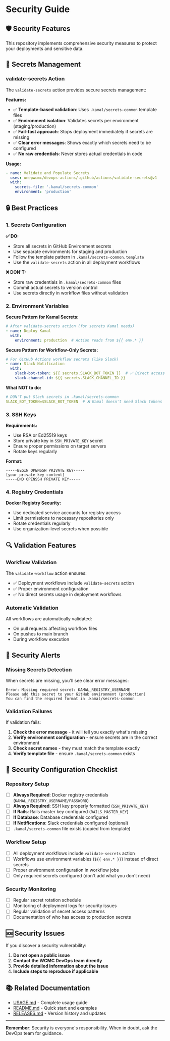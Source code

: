 # Security Guide

## 🛡️ Security Features

This repository implements comprehensive security measures to protect your deployments and sensitive data.

## 🔐 Secrets Management

### validate-secrets Action

The `validate-secrets` action provides secure secrets management:

**Features:**
- ✅ **Template-based validation**: Uses `.kamal/secrets-common` template files
- ✅ **Environment isolation**: Validates secrets per environment (staging/production)
- ✅ **Fail-fast approach**: Stops deployment immediately if secrets are missing
- ✅ **Clear error messages**: Shows exactly which secrets need to be configured
- ✅ **No raw credentials**: Never stores actual credentials in code

**Usage:**
```yaml
- name: Validate and Populate Secrets
  uses: unepwcmc/devops-actions/.github/actions/validate-secrets@v1
  with:
    secrets-file: '.kamal/secrets-common'
    environment: 'production'
```

## 🔒 Best Practices

### 1. Secrets Configuration

**✅ DO:**
- Store all secrets in GitHub Environment secrets
- Use separate environments for staging and production
- Follow the template pattern in `.kamal/secrets-common.template`
- Use the `validate-secrets` action in all deployment workflows

**❌ DON'T:**
- Store raw credentials in `.kamal/secrets-common` files
- Commit actual secrets to version control
- Use secrets directly in workflow files without validation

### 2. Environment Variables

**Secure Pattern for Kamal Secrets:**
```yaml
# After validate-secrets action (for secrets Kamal needs)
- name: Deploy Kamal
  with:
    environment: production  # Action reads from ${{ env.* }}
```

**Secure Pattern for Workflow-Only Secrets:**
```yaml
# For GitHub Actions workflow secrets (like Slack)
- name: Slack Notification
  with:
    slack-bot-token: ${{ secrets.SLACK_BOT_TOKEN }}  # ✅ Direct access for workflow-only secrets
    slack-channel-id: ${{ secrets.SLACK_CHANNEL_ID }}
```

**What NOT to do:**
```yaml
# DON'T put Slack secrets in .kamal/secrets-common
SLACK_BOT_TOKEN=$SLACK_BOT_TOKEN  # ❌ Kamal doesn't need Slack tokens
```

### 3. SSH Keys

**Requirements:**
- Use RSA or Ed25519 keys
- Store private key in `SSH_PRIVATE_KEY` secret
- Ensure proper permissions on target servers
- Rotate keys regularly

**Format:**
```
-----BEGIN OPENSSH PRIVATE KEY-----
[your private key content]
-----END OPENSSH PRIVATE KEY-----
```

### 4. Registry Credentials

**Docker Registry Security:**
- Use dedicated service accounts for registry access
- Limit permissions to necessary repositories only
- Rotate credentials regularly
- Use organization-level secrets when possible

## 🔍 Validation Features

### Workflow Validation

The `validate-workflow` action ensures:
- ✅ Deployment workflows include `validate-secrets` action
- ✅ Proper environment configuration
- ✅ No direct secrets usage in deployment workflows

### Automatic Validation

All workflows are automatically validated:
- On pull requests affecting workflow files
- On pushes to main branch
- During workflow execution

## 🚨 Security Alerts

### Missing Secrets Detection

When secrets are missing, you'll see clear error messages:

```
Error: Missing required secret: KAMAL_REGISTRY_USERNAME
Please add this secret to your GitHub environment (production)
You can find the required format in .kamal/secrets-common
```

### Validation Failures

If validation fails:
1. **Check the error message** - it will tell you exactly what's missing
2. **Verify environment configuration** - ensure secrets are in the correct environment
3. **Check secret names** - they must match the template exactly
4. **Verify template file** - ensure `.kamal/secrets-common` exists

## 🔧 Security Configuration Checklist

### Repository Setup
- [ ] **Always Required**: Docker registry credentials (`KAMAL_REGISTRY_USERNAME/PASSWORD`)
- [ ] **Always Required**: SSH key properly formatted (`SSH_PRIVATE_KEY`)
- [ ] **If Rails**: Rails master key configured (`RAILS_MASTER_KEY`)
- [ ] **If Database**: Database credentials configured
- [ ] **If Notifications**: Slack credentials configured (optional)
- [ ] `.kamal/secrets-common` file exists (copied from template)

### Workflow Setup
- [ ] All deployment workflows include `validate-secrets` action
- [ ] Workflows use environment variables (`${{ env.* }}`) instead of direct secrets
- [ ] Proper environment configuration in workflow jobs
- [ ] Only required secrets configured (don't add what you don't need)

### Security Monitoring
- [ ] Regular secret rotation schedule
- [ ] Monitoring of deployment logs for security issues
- [ ] Regular validation of secret access patterns
- [ ] Documentation of who has access to production secrets

## 🆘 Security Issues

If you discover a security vulnerability:

1. **Do not open a public issue**
2. **Contact the WCMC DevOps team directly**
3. **Provide detailed information about the issue**
4. **Include steps to reproduce if applicable**

## 📚 Related Documentation

- [USAGE.md](USAGE.md) - Complete usage guide
- [README.md](README.md) - Quick start and examples
- [RELEASES.md](RELEASES.md) - Version history and updates

---

**Remember**: Security is everyone's responsibility. When in doubt, ask the DevOps team for guidance. 